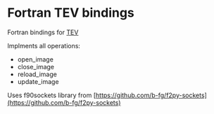 # Fortran TEV bindings

Fortran bindings for [TEV](https://github.com/Tom94/tev/)

Implments all operations:

- open_image
- close_image
- reload_image
- update_image
  
Uses f90sockets library from [https://github.com/b-fg/f2py-sockets](https://github.com/b-fg/f2py-sockets) 
